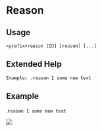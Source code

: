 # Reason

## Usage

`<prefix>reason [ID] [reason] [...]`

## Extended Help

```text
Example: .reason 1 some new text
```

## Example

.`reason 1 some new text`

![](https://github.com/pedall/g4m3r-wiki/tree/e02c9f1e99118cbc5606efe0a929aec2ad537940/assets/reason.jpg)

